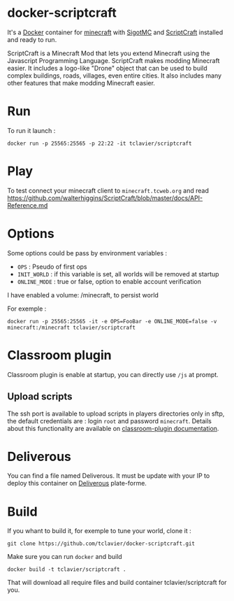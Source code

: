 # docker-scriptcraft

It's a [Docker](http://www.docker.com) container for [minecraft]() with
[SigotMC](https://www.spigotmc.org/) and [ScriptCraft](http://scriptcraftjs.org/)
installed and ready to run.

ScriptCraft is a Minecraft Mod that lets you extend Minecraft using the Javascript Programming Language. ScriptCraft makes modding Minecraft easier. It includes a logo-like "Drone" object that can be used to build complex buildings, roads, villages, even entire cities. It also includes many other features that make modding Minecraft easier.

# Run

To run it launch :

    docker run -p 25565:25565 -p 22:22 -it tclavier/scriptcraft

# Play

To test connect your minecraft client to `minecraft.tcweb.org` and read https://github.com/walterhiggins/ScriptCraft/blob/master/docs/API-Reference.md

# Options

Some options could be pass by environment variables :

* `OPS` : Pseudo of first ops
* `INIT_WORLD` : if this variable is set, all worlds will be removed at startup
* `ONLINE_MODE` : true or false, option to enable account verification

I have enabled a volume: /minecraft, to persist world

For exemple : 

    docker run -p 25565:25565 -it -e OPS=FooBar -e ONLINE_MODE=false -v minecraft:/minecraft tclavier/scriptcraft

# Classroom plugin

Classroom plugin is enable at startup, you can directly use `/js` at prompt.

## Upload scripts
The ssh port is available to upload scripts in players directories only in
sftp, the default credentials are : login `root` and password `minecraft`.
Details about this functionality are available on [classroom-plugin
documentation](https://github.com/walterhiggins/ScriptCraft/blob/master/docs/API-Reference.md#classroom-plugin).

# Deliverous

You can find a file named Deliverous. It must be update with your IP to deploy
this container on [Deliverous](http://deliverous.com) plate-forme.

# Build

If you whant to build it, for exemple to tune your world, clone it :

    git clone https://github.com/tclavier/docker-scriptcraft.git

Make sure you can run `docker` and build

    docker build -t tclavier/scriptcraft .

That will download all require files and build container tclavier/scriptcraft for you. 

